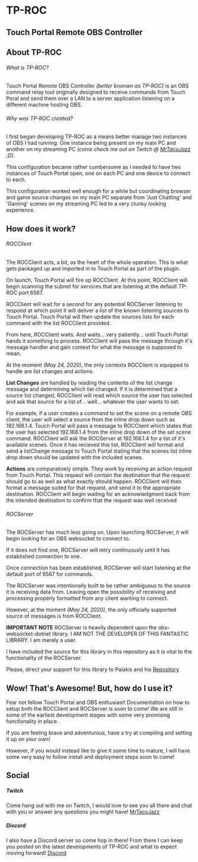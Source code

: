 # TP-ROC
## Touch Portal Remote OBS Controller

## About TP-ROC

###### What is TP-ROC?
Touch Portal Remote OBS Controller *(better knonwn as TP-ROC)* is an OBS command relay tool originally designed to receive commands from Touch Poral and send them over a LAN to a server application listening on a different machine hosting OBS.

###### Why was TP-ROC created?
I first began developing TP-ROC as a means better manage two instances of OBS I had running. One instance being present on my main PC and another on my streaming PC *(come check me out on Twitch @ [MrTacoJazz](https://www.twitch.tv/mrtacojazz) ;D)*.

This configuration became rather cumbersome as I needed to have two instances of Touch Portal open, one on each PC and one device to connect to each.

This configuration worked well enough for a while but coordinating browser and game source changes on my main PC separate from 'Just Chatting' and 'Gaming' scenes on my streaming PC led to a very clunky looking experience.

## How does it work?

###### ROCClient
The ROCClient acts, a bit, as the heart of the whole operation. This is what gets packaged up and imported in to Touch Portal as part of the plugin.

On launch, Touch Portal will fire up ROCClient. At this point, ROCClient will begin scanning the subnet for services that are listening at the default TP-ROC port 6567.

ROCClient will wait for a second for any potential ROCServer listening to respond at which point it will deliver a list of the known listening sources to Touch Portal. Touch Portal will then update the sources lists for each command with the list ROCClient provided.

From here, ROCClient waits. And waits... very patiently... until Touch Portal hands it something to process. ROCClient will pass the message through it's message handler and gain context for what the message is supposed to mean.

At the moment *(May 24, 2020)*, the only contexts ROCClient is equipped to handle are list changes and actions.

**List Changes** are handled by reading the contents of the list change message and determining which list changed. If it is determined that a source list changed, ROCClient will read which source the user has selected and ask that source for a list of... well... whatever the user wants to set. 

For example, if a user creates a command to set the scene on a remote OBS client, the user will select a source from the inline drop down such as 192.168.1.4. Touch Portal will pass a message to ROCClient which states that the user has selected 192.168.1.4 from the inline drop down of the set scene command. ROCClient will ask the ROCServer at 192.168.1.4 for a list of it's available scenes. Once it has recieved this list, ROCClient will format and send a listChange message to Touch Portal stating that the scenes list inline drop down should be updated with the included scenes.

**Actions** are comparatively simple. They work by receiving an action request from Touch Portal. This request will contain the destination that the request should go to as well as what exactly should happen. ROCClient will then format a message suited for that request, and send it to the appropriate destination. ROCClient will begin waiting for an acknowledgment back from the intended destination to confirm that the request was well received

###### ROCServer
The ROCServer has much less going on. Upon launching ROCServer, it will begin looking for an OBS websocket to connect to.

If it does not find one, ROCServer will retry continuously until it has established connection to one.

Once connection has been established, ROCServer will start listening at the default port of 6567 for commands.

The ROCServer was intentionally built to be rather ambiguous to the source it is receiving data from. Leaving open the possibility of receiving and processing properly formatted from any client wanting to connect.

However, at the moment *(May 24, 2020)*, the only officially supported source of messages is from ROCClient.

**IMPORTANT NOTE**
ROCServer is heavily dependent upon the obs-websocket-dotnet library. I AM NOT THE DEVELOPER OF THIS FANTASTIC LIBRARY. I am merely a user.

I have included the source for this library in this repository as it is vital to the functionality of the ROCServer. 

Please, direct your support for this library to Palakis and his [Repository](https://github.com/Palakis/obs-websocket-dotnet)

## Wow! That's Awesome! But, how do I use it?

Fear not fellow Touch Portal and OBS enthusiast! Documentation on how to setup both the ROCClient and ROCServer is soon to come! We are still in some of the earliest development stages with some very promising functionality in place.

If you are feeling brave and adventurous, have a try at compiling and setting it up on your own!

However, if you would instead like to give it some time to mature, I will have some very easy to follow install and deployment steps soon to come!

## Social

##### Twitch
Come hang out with me on Twitch, I would love to see you all there and chat with you or answer any questions you might have! [MrTacoJazz](https://www.twitch.tv/mrtacojazz)

##### Discord
I also have a Discord server so come hop in there! From there I can keep you posted on the latest developments of TP-ROC and what to expect moving forward! [Discord](https://discord.gg/TpwgRur)